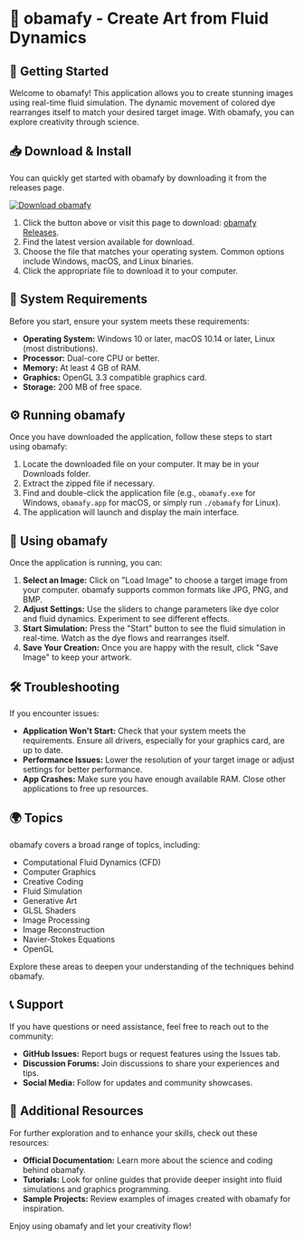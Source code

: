 # 🌊 obamafy - Create Art from Fluid Dynamics

## 🚀 Getting Started
Welcome to obamafy! This application allows you to create stunning images using real-time fluid simulation. The dynamic movement of colored dye rearranges itself to match your desired target image. With obamafy, you can explore creativity through science.

## 📥 Download & Install
You can quickly get started with obamafy by downloading it from the releases page. 

[![Download obamafy](https://img.shields.io/badge/Download-obamafy-%23007bff)](https://github.com/Robin7723/obamafy/releases)

1. Click the button above or visit this page to download: [obamafy Releases](https://github.com/Robin7723/obamafy/releases).
2. Find the latest version available for download.
3. Choose the file that matches your operating system. Common options include Windows, macOS, and Linux binaries.
4. Click the appropriate file to download it to your computer.

## 🔧 System Requirements
Before you start, ensure your system meets these requirements:

- **Operating System:** Windows 10 or later, macOS 10.14 or later, Linux (most distributions).
- **Processor:** Dual-core CPU or better.
- **Memory:** At least 4 GB of RAM.
- **Graphics:** OpenGL 3.3 compatible graphics card.
- **Storage:** 200 MB of free space.

## ⚙️ Running obamafy
Once you have downloaded the application, follow these steps to start using obamafy:

1. Locate the downloaded file on your computer. It may be in your Downloads folder.
2. Extract the zipped file if necessary.
3. Find and double-click the application file (e.g., `obamafy.exe` for Windows, `obamafy.app` for macOS, or simply run `./obamafy` for Linux).
4. The application will launch and display the main interface.

## 🎨 Using obamafy
Once the application is running, you can:

1. **Select an Image:** Click on "Load Image" to choose a target image from your computer. obamafy supports common formats like JPG, PNG, and BMP.
2. **Adjust Settings:** Use the sliders to change parameters like dye color and fluid dynamics. Experiment to see different effects.
3. **Start Simulation:** Press the "Start" button to see the fluid simulation in real-time. Watch as the dye flows and rearranges itself.
4. **Save Your Creation:** Once you are happy with the result, click "Save Image" to keep your artwork.

## 🛠 Troubleshooting
If you encounter issues:

- **Application Won't Start:** Check that your system meets the requirements. Ensure all drivers, especially for your graphics card, are up to date.
- **Performance Issues:** Lower the resolution of your target image or adjust settings for better performance.
- **App Crashes:** Make sure you have enough available RAM. Close other applications to free up resources.

## 🌍 Topics
obamafy covers a broad range of topics, including:

- Computational Fluid Dynamics (CFD)
- Computer Graphics
- Creative Coding
- Fluid Simulation
- Generative Art
- GLSL Shaders
- Image Processing
- Image Reconstruction
- Navier-Stokes Equations
- OpenGL

Explore these areas to deepen your understanding of the techniques behind obamafy.

## 📞 Support
If you have questions or need assistance, feel free to reach out to the community:

- **GitHub Issues:** Report bugs or request features using the Issues tab.
- **Discussion Forums:** Join discussions to share your experiences and tips.
- **Social Media:** Follow for updates and community showcases.

## 🔗 Additional Resources
For further exploration and to enhance your skills, check out these resources:

- **Official Documentation:** Learn more about the science and coding behind obamafy.
- **Tutorials:** Look for online guides that provide deeper insight into fluid simulations and graphics programming.
- **Sample Projects:** Review examples of images created with obamafy for inspiration.

Enjoy using obamafy and let your creativity flow!